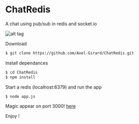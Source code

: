 # ChatRedis

A chat using pub/sub in redis and socket.io

![alt tag](https://media.giphy.com/media/dOnER85jWuW2c/giphy.gif)

Download
```sh
$ git clone https://github.com/Axel-Girard/ChatRedis.git
```

Install dependances
```sh
$ cd ChatRedis
$ npm install
```

Start a redis (localhost:6379) and run the app
```sh
$ node app.js
```

Magic appear on port 3000!
[here](127.0.0.1:3000)

Enjoy !
